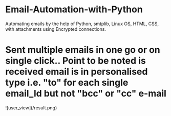 # Email-Automation-with-Python
Automating emails by the help of Python, smtplib, Linux OS, HTML, CSS, with attachments using Encrypted connections.


<h1>Sent multiple emails in one go or on single click.. Point to be noted is received email is in personalised type i.e. "to" for each single email_Id but not "bcc" or "cc" e-mail</h1>
![user_view](/result.png)
